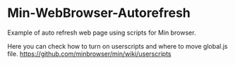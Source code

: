 # Min-WebBrowser-Autorefresh
Example of auto refresh web page using scripts for Min browser.

Here you can check how to turn on userscripts and where to move global.js file.
https://github.com/minbrowser/min/wiki/userscripts
